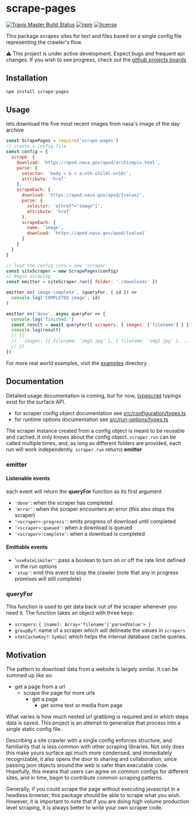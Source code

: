 # scrape-pages

[![Travis Master Build Status](https://travis-ci.com/andykais/scrape-pages.svg?branch=master)](https://travis-ci.com/andykais/scrape-pages)
[![npm](https://img.shields.io/npm/v/scrape-pages.svg)](https://www.npmjs.com/package/scrape-pages)
[![license](https://img.shields.io/github/license/mashape/apistatus.svg)](https://github.com/andykais/scrape-pages/blob/master/LICENSE)

This package scrapes sites for text and files based on a single config file representing the crawler's flow.

:warning: This project is under active development. Expect bugs and frequent api changes. If you wish to see
progress, check out the [github projects boards](https://github.com/andykais/scrape-pages/projects)

## Installation

```bash
npm install scrape-pages
```

## Usage

lets download the five most recent images from nasa's image of the day archive

```javascript
const ScrapePages = require('scrape-pages')
// create a config file
const config = {
  scrape: {
    download: 'https://apod.nasa.gov/apod/archivepix.html',
    parse: {
      selector: 'body > b > a:nth-child(-n+10)',
      attribute: 'href'
    },
    scrapeEach: {
      download: 'https://apod.nasa.gov/apod/{value}',
      parse: {
        selector: 'a[href^="image"]',
        attribute: 'href'
      },
      scrapeEach: {
        name: 'image',
        download: 'https://apod.nasa.gov/apod/{value}'
      }
    }
  }
}

// load the config into a new 'scraper'
const siteScraper = new ScrapePages(config)
// begin scraping
const emitter = siteScraper.run({ folder: './downloads' })

emitter.on('image:complete', (queryFor, { id }) =>
  console.log('COMPLETED image', id)
)

emitter.on('done', async queryFor => {
  console.log('finished.')
  const result = await queryFor({ scrapers: { images: ['filename'] } })
  console.log(result)
  // [{
  //   images: [{ filename: 'img1.jpg' }, { filename: 'img2.jpg' }, ...]
  // }]
})
```

For more real world examples, visit the [examples](examples) directory

## Documentation

Detailed usage documentation is coming, but for now, [typescript](https://www.typescriptlang.org/) typings
exist for the surface API.

- for scraper config object documentation see [src/configuration/types.ts](src/configuration/types.ts)
- for runtime options documentation see [src/run-options/types.ts](src/run-options/types.ts)

The scraper instance created from a config object is meant to be reusable and cached. It only knows about the
config object. `scraper.run` can be called multiple times, and, as long as different folders are
provided, each run will work independently. `scraper.run` returns **emitter**

### emitter

#### Listenable events

each event will return the **queryFor** function as its first argument

- `'done'`: when the scraper has completed
- `'error'`: when the scraper encounters an error (this also stops the scraper)
- `'<scraper>:progress'`: emits progress of download until completed
- `'<scraper>:queued'`: when a download is queued
- `'<scraper>:complete'`: when a download is completed

#### Emittable events

- '`useRateLimiter'`: pass a boolean to turn on or off the rate limit defined in the run options
- `'stop'`: emit this event to stop the crawler (note that any in progress promises will still complete)

### queryFor

This function is used to get data back out of the scraper whenever you need it. The function takes an object
with three keys:

- `scrapers`: `{ [name]: Array<'filename'|'parsedValue'> }`
- `groupBy?`: name of a scraper which will delineate the values in `scrapers`
- `stmtCacheKey?`: `Symbol` which helps the internal database cache queries.

## Motivation

The pattern to download data from a website is largely similar. It can be summed up like so:

- get a page from a url
  - scrape the page for more urls
    - get a page
      - get some text or media from page

What varies is how much nested url grabbing is required and in which steps data is saved.
This project is an attempt to generalize that process into a single static config file.

Describing a site crawler with a single config enforces structure, and familiarity that is less common with
other scraping libraries. Not only does this make yours surface api much more condensed, and immediately
recognizable, it also opens the door to sharing and collaboration, since passing json objects around the web
is safer than executable code.
Hopefully, this means that users can agree on common configs for different sites, and in time, begin to contribute common scraping patterns.

Generally, if you could scrape the page without executing javascript in a headless browser,
this package should be able to scrape what you wish. However, it is important to note that if you are doing high volume production level scraping, it is always better to write
your own scraper code.
